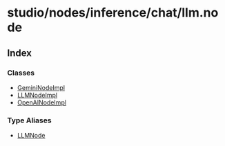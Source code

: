 # studio/nodes/inference/chat/llm.node

## Index

### Classes

- [GeminiNodeImpl](classes/GeminiNodeImpl.md)
- [LLMNodeImpl](classes/LLMNodeImpl.md)
- [OpenAINodeImpl](classes/OpenAINodeImpl.md)

### Type Aliases

- [LLMNode](type-aliases/LLMNode.md)
